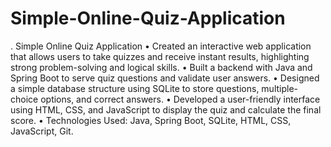 # Simple-Online-Quiz-Application

. Simple Online Quiz Application
•	Created an interactive web application that allows users to take quizzes and receive instant results, highlighting strong problem-solving and logical skills.
•	Built a backend with Java and Spring Boot to serve quiz questions and validate user answers.
•	Designed a simple database structure using SQLite to store questions, multiple-choice options, and correct answers.
•	Developed a user-friendly interface using HTML, CSS, and JavaScript to display the quiz and calculate the final score.
•	Technologies Used: Java, Spring Boot, SQLite, HTML, CSS, JavaScript, Git.
